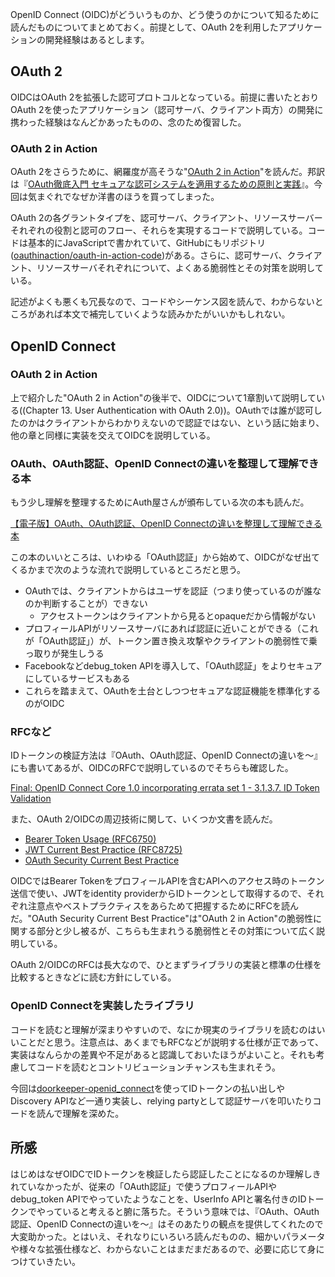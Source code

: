 <!-- OpenID Connectについて知るときに読んだもの -->

OpenID Connect (OIDC)がどういうものか、どう使うのかについて知るために読んだものについてまとめておく。前提として、OAuth 2を利用したアプリケーションの開発経験はあるとします。

## OAuth 2

OIDCはOAuth 2を拡張した認可プロトコルとなっている。前提に書いたとおりOAuth 2を使ったアプリケーション（認可サーバ、クライアント両方）の開発に携わった経験はなんどかあったものの、念のため復習した。

### OAuth 2 in Action

OAuth 2をさらうために、網羅度が高そうな"[OAuth 2 in Action](https://www.manning.com/books/oauth-2-in-action)"を読んだ。邦訳は『[OAuth徹底入門 セキュアな認可システムを適用するための原則と実践](https://www.shoeisha.co.jp/book/detail/9784798159294)』。今回は気まぐれでなぜか洋書のほうを買ってしまった。

OAuth 2の各グラントタイプを、認可サーバ、クライアント、リソースサーバーそれぞれの役割と認可のフロー、それらを実現するコードで説明している。コードは基本的にJavaScriptで書かれていて、GitHubにもリポジトリ([oauthinaction/oauth-in-action-code](https://github.com/oauthinaction/oauth-in-action-code))がある。さらに、認可サーバ、クライアント、リソースサーバそれぞれについて、よくある脆弱性とその対策を説明している。

記述がよくも悪くも冗長なので、コードやシーケンス図を読んで、わからないところがあれば本文で補完していくような読みかたがいいかもしれない。

## OpenID Connect

### OAuth 2 in Action

上で紹介した"OAuth 2 in Action"の後半で、OIDCについて1章割いて説明している((Chapter 13. User Authentication with OAuth 2.0))。OAuthでは誰が認可したのかはクライアントからわかりえないので認証ではない、という話に始まり、他の章と同様に実装を交えてOIDCを説明している。

### OAuth、OAuth認証、OpenID Connectの違いを整理して理解できる本

もう少し理解を整理するためにAuth屋さんが頒布している次の本も読んだ。

[【電子版】OAuth、OAuth認証、OpenID Connectの違いを整理して理解できる本](https://authya.booth.pm/items/1550861)

この本のいいところは、いわゆる「OAuth認証」から始めて、OIDCがなぜ出てくるかまで次のような流れで説明しているところだと思う。

- OAuthでは、クライアントからはユーザを認証（つまり使っているのが誰なのか判断することが）できない
  - アクセストークンはクライアントから見るとopaqueだから情報がない
- プロフィールAPIがリソースサーバにあれば認証に近いことができる（これが「OAuth認証」）が、トークン置き換え攻撃やクライアントの脆弱性で乗っ取りが発生しうる
- Facebookなどdebug_token APIを導入して、「OAuth認証」をよりセキュアにしているサービスもある
- これらを踏まえて、OAuthを土台としつつセキュアな認証機能を標準化するのがOIDC

### RFCなど

IDトークンの検証方法は『OAuth、OAuth認証、OpenID Connectの違いを〜』にも書いてあるが、OIDCのRFCで説明しているのでそちらも確認した。

[Final: OpenID Connect Core 1.0 incorporating errata set 1 - 3.1.3.7.  ID Token Validation](https://openid-foundation-japan.github.io/openid-connect-core-1_0.ja.html#IDTokenValidation)

また、OAuth 2/OIDCの周辺技術に関して、いくつか文書を読んだ。

- [Bearer Token Usage (RFC6750)](https://openid-foundation-japan.github.io/rfc6750.ja.html)
- [JWT Current Best Practice (RFC8725)](https://tools.ietf.org/html/rfc8725)
- [OAuth Security Current Best Practice](https://tools.ietf.org/html/draft-ietf-oauth-security-topics-16)

OIDCではBearer TokenをプロフィールAPIを含むAPIへのアクセス時のトークン送信で使い、JWTをidentity providerからIDトークンとして取得するので、それぞれ注意点やベストプラクティスをあらためて把握するためにRFCを読んだ。"OAuth Security Current Best Practice"は"OAuth 2 in Action"の脆弱性に関する部分と少し被るが、こちらも生まれうる脆弱性とその対策について広く説明している。

OAuth 2/OIDCのRFCは長大なので、ひとまずライブラリの実装と標準の仕様を比較するときなどに読む方針にしている。

### OpenID Connectを実装したライブラリ

コードを読むと理解が深まりやすいので、なにか現実のライブラリを読むのはいいことだと思う。注意点は、あくまでもRFCなどが説明する仕様が正であって、実装はなんらかの差異や不足があると認識しておいたほうがよいこと。それも考慮してコードを読むとコントリビューションチャンスも生まれそう。

今回は[doorkeeper-openid_connect](https://github.com/doorkeeper-gem/doorkeeper-openid_connect)を使ってIDトークンの払い出しやDiscovery APIなど一通り実装し、relying partyとして認証サーバを叩いたりコードを読んで理解を深めた。

## 所感

はじめはなぜOIDCでIDトークンを検証したら認証したことになるのか理解しきれていなかったが、従来の「OAuth認証」で使うプロフィールAPIやdebug_token APIでやっていたようなことを、UserInfo APIと署名付きのIDトークンでやっていると考えると腑に落ちた。そういう意味では、『OAuth、OAuth認証、OpenID Connectの違いを〜』はそのあたりの観点を提供してくれたので大変助かった。とはいえ、それなりにいろいろ読んだものの、細かいパラメータや様々な拡張仕様など、わからないことはまだまだあるので、必要に応じて身につけていきたい。
